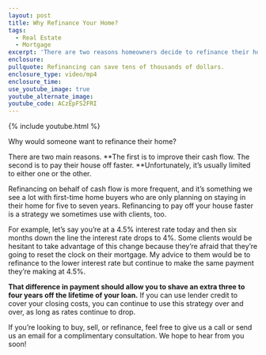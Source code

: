 ```yaml
---
layout: post
title: Why Refinance Your Home?
tags:
  - Real Estate
  - Mortgage
excerpt: 'There are two reasons homeowners decide to refinance their home: to improve their cash flow or to pay their home off faster.'
enclosure:
pullquote: Refinancing can save tens of thousands of dollars.
enclosure_type: video/mp4
enclosure_time:
use_youtube_image: true
youtube_alternate_image:
youtube_code: ACzEpFS2FRI
---
```



{% include youtube.html %}

Why would someone want to refinance their home?

There are two main reasons. **The first is to improve their cash flow. The second is to pay their house off faster.&nbsp;**Unfortunately, it’s usually limited to either one or the other.

Refinancing on behalf of cash flow is more frequent, and it’s something we see a lot with first-time home buyers who are only planning on staying in their home for five to seven years. Refinancing to pay off your house faster is a strategy we sometimes use with clients, too.

For example, let’s say you’re at a 4.5% interest rate today and then six months down the line the interest rate drops to 4%. Some clients would be hesitant to take advantage of this change because they’re afraid that they’re going to reset the clock on their mortgage. My advice to them would be to refinance to the lower interest rate but continue to make the same payment they’re making at 4.5%.

**That difference in payment should allow you to shave an extra three to four years off the lifetime of your loan.** If you can use lender credit to cover your closing costs, you can continue to use this strategy over and over, as long as rates continue to drop.

If you’re looking to buy, sell, or refinance, feel free to give us a call or send us an email for a complimentary consultation. We hope to hear from you soon!